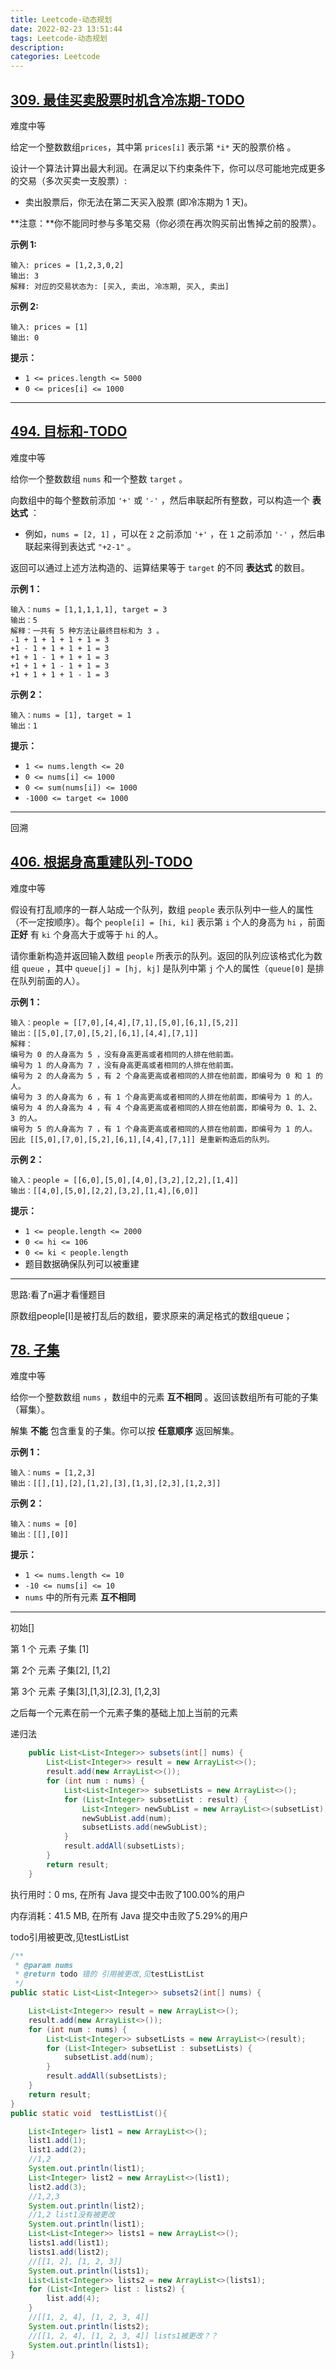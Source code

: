 ```yaml
---
title: Leetcode-动态规划
date: 2022-02-23 13:51:44
tags: Leetcode-动态规划
description:
categories: Leetcode
---
```














## [309. 最佳买卖股票时机含冷冻期-TODO](https://leetcode-cn.com/problems/best-time-to-buy-and-sell-stock-with-cooldown/)

难度中等

给定一个整数数组`prices`，其中第  `prices[i]` 表示第 `*i*` 天的股票价格 。

设计一个算法计算出最大利润。在满足以下约束条件下，你可以尽可能地完成更多的交易（多次买卖一支股票）:

- 卖出股票后，你无法在第二天买入股票 (即冷冻期为 1 天)。

**注意：**你不能同时参与多笔交易（你必须在再次购买前出售掉之前的股票）。

 

**示例 1:**

```text
输入: prices = [1,2,3,0,2]
输出: 3 
解释: 对应的交易状态为: [买入, 卖出, 冷冻期, 买入, 卖出]
```

**示例 2:**

```text
输入: prices = [1]
输出: 0
```

 

**提示：**

- `1 <= prices.length <= 5000`
- `0 <= prices[i] <= 1000`

---











##  [494. 目标和-TODO](https://leetcode-cn.com/problems/target-sum/)

难度中等

给你一个整数数组 `nums` 和一个整数 `target` 。

向数组中的每个整数前添加 `'+'` 或 `'-'` ，然后串联起所有整数，可以构造一个 **表达式** ：

- 例如，`nums = [2, 1]` ，可以在 `2` 之前添加 `'+'` ，在 `1` 之前添加 `'-'` ，然后串联起来得到表达式 `"+2-1"` 。

返回可以通过上述方法构造的、运算结果等于 `target` 的不同 **表达式** 的数目。

 

**示例 1：**

```text
输入：nums = [1,1,1,1,1], target = 3
输出：5
解释：一共有 5 种方法让最终目标和为 3 。
-1 + 1 + 1 + 1 + 1 = 3
+1 - 1 + 1 + 1 + 1 = 3
+1 + 1 - 1 + 1 + 1 = 3
+1 + 1 + 1 - 1 + 1 = 3
+1 + 1 + 1 + 1 - 1 = 3
```

**示例 2：**

```text
输入：nums = [1], target = 1
输出：1
```

 

**提示：**

- `1 <= nums.length <= 20`
- `0 <= nums[i] <= 1000`
- `0 <= sum(nums[i]) <= 1000`
- `-1000 <= target <= 1000`

---

回溯





## [406. 根据身高重建队列-TODO](https://leetcode-cn.com/problems/queue-reconstruction-by-height/)

难度中等

假设有打乱顺序的一群人站成一个队列，数组 `people` 表示队列中一些人的属性（不一定按顺序）。每个 `people[i] = [hi, ki]` 表示第 `i` 个人的身高为 `hi` ，前面 **正好** 有 `ki` 个身高大于或等于 `hi` 的人。

请你重新构造并返回输入数组 `people` 所表示的队列。返回的队列应该格式化为数组 `queue` ，其中 `queue[j] = [hj, kj]` 是队列中第 `j` 个人的属性（`queue[0]` 是排在队列前面的人）。



**示例 1：**

```text
输入：people = [[7,0],[4,4],[7,1],[5,0],[6,1],[5,2]]
输出：[[5,0],[7,0],[5,2],[6,1],[4,4],[7,1]]
解释：
编号为 0 的人身高为 5 ，没有身高更高或者相同的人排在他前面。
编号为 1 的人身高为 7 ，没有身高更高或者相同的人排在他前面。
编号为 2 的人身高为 5 ，有 2 个身高更高或者相同的人排在他前面，即编号为 0 和 1 的人。
编号为 3 的人身高为 6 ，有 1 个身高更高或者相同的人排在他前面，即编号为 1 的人。
编号为 4 的人身高为 4 ，有 4 个身高更高或者相同的人排在他前面，即编号为 0、1、2、3 的人。
编号为 5 的人身高为 7 ，有 1 个身高更高或者相同的人排在他前面，即编号为 1 的人。
因此 [[5,0],[7,0],[5,2],[6,1],[4,4],[7,1]] 是重新构造后的队列。
```

**示例 2：**

```text
输入：people = [[6,0],[5,0],[4,0],[3,2],[2,2],[1,4]]
输出：[[4,0],[5,0],[2,2],[3,2],[1,4],[6,0]]
```

 

**提示：**

- `1 <= people.length <= 2000`
- `0 <= hi <= 106`
- `0 <= ki < people.length`
- 题目数据确保队列可以被重建

---

思路:看了n遍才看懂题目

原数组people[I]是被打乱后的数组，要求原来的满足格式的数组queue；





##  [78. 子集](https://leetcode-cn.com/problems/subsets/)

难度中等

给你一个整数数组 `nums` ，数组中的元素 **互不相同** 。返回该数组所有可能的子集（幂集）。

解集 **不能** 包含重复的子集。你可以按 **任意顺序** 返回解集。

 

**示例 1：**

```text
输入：nums = [1,2,3]
输出：[[],[1],[2],[1,2],[3],[1,3],[2,3],[1,2,3]]
```

**示例 2：**

```text
输入：nums = [0]
输出：[[],[0]]
```

 

**提示：**

- `1 <= nums.length <= 10`
- `-10 <= nums[i] <= 10`
- `nums` 中的所有元素 **互不相同**

---

初始[]

第 1 个 元素 子集 [1]

第 2个 元素 子集[2], [1,2]

第 3个 元素 子集[3],[1,3],[2.3], [1,2,3]

之后每一个元素在前一个元素子集的基础上加上当前的元素

递归法

```java
    public List<List<Integer>> subsets(int[] nums) {
        List<List<Integer>> result = new ArrayList<>();
        result.add(new ArrayList<>());
        for (int num : nums) {
            List<List<Integer>> subsetLists = new ArrayList<>();
            for (List<Integer> subsetList : result) {
                List<Integer> newSubList = new ArrayList<>(subsetList);
                newSubList.add(num);
                subsetLists.add(newSubList);
            }
            result.addAll(subsetLists);
        }
        return result;
    }
```

执行用时：0 ms, 在所有 Java 提交中击败了100.00%的用户

内存消耗：41.5 MB, 在所有 Java 提交中击败了5.29%的用户



todo引用被更改,见testListList

```java
/**
 * @param nums
 * @return todo 错的 引用被更改,见testListList
 */
public static List<List<Integer>> subsets2(int[] nums) {

    List<List<Integer>> result = new ArrayList<>();
    result.add(new ArrayList<>());
    for (int num : nums) {
        List<List<Integer>> subsetLists = new ArrayList<>(result);
        for (List<Integer> subsetList : subsetLists) {
            subsetList.add(num);
        }
        result.addAll(subsetLists);
    }
    return result;
}
public static void  testListList(){

    List<Integer> list1 = new ArrayList<>();
    list1.add(1);
    list1.add(2);
    //1,2
    System.out.println(list1);
    List<Integer> list2 = new ArrayList<>(list1);
    list2.add(3);
    //1,2,3
    System.out.println(list2);
    //1,2 list1没有被更改
    System.out.println(list1);
    List<List<Integer>> lists1 = new ArrayList<>();
    lists1.add(list1);
    lists1.add(list2);
    //[[1, 2], [1, 2, 3]]
    System.out.println(lists1);
    List<List<Integer>> lists2 = new ArrayList<>(lists1);
    for (List<Integer> list : lists2) {
        list.add(4);
    }
    //[[1, 2, 4], [1, 2, 3, 4]]
    System.out.println(lists2);
    //[[1, 2, 4], [1, 2, 3, 4]] lists1被更改？？
    System.out.println(lists1);
}
```

